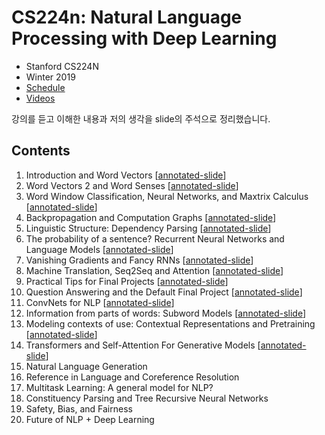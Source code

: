 # CS224n: Natural Language Processing with Deep Learning

* Stanford CS224N
* Winter 2019
* [Schedule](http://web.stanford.edu/class/cs224n/index.html#schedule)
* [Videos](https://www.youtube.com/playlist?list=PLoROMvodv4rOhcuXMZkNm7j3fVwBBY42z)

강의를 듣고 이해한 내용과 저의 생각을 slide의 주석으로 정리했습니다.


## Contents

1. Introduction and Word Vectors [[annotated-slide](https://www.dropbox.com/s/2msvergk247vepa/cs224n-2019-lecture01-wordvecs1_gritmind.pdf?dl=0)]
2. Word Vectors 2 and Word Senses [[annotated-slide](https://www.dropbox.com/s/ljifhzww31fxj05/cs224n-2019-lecture02-wordvecs2_gritmind.pdf?dl=0)]
3. Word Window Classification, Neural Networks, and Maxtrix Calculus [[annotated-slide](https://www.dropbox.com/s/h17ia9rqm6x4fr0/cs224n-2019-lecture03-neuralnets_gritmind.pdf?dl=0)]
4. Backpropagation and Computation Graphs [[annotated-slide](https://www.dropbox.com/s/72s4nugvrzcmvuh/cs224n-2019-lecture04-backprop_gritmind.pdf?dl=0)]
5. Linguistic Structure: Dependency Parsing [[annotated-slide](https://www.dropbox.com/s/u5o7ohc6fi7nyh3/cs224n-2019-lecture05-dep-parsing_gritmind.pdf?dl=0)]
6. The probability of a sentence? Recurrent Neural Networks and Language Models [[annotated-slide](https://www.dropbox.com/s/y7ydxsqdkaiovfc/cs224n-2019-lecture06-rnnlm_grtimind.pdf?dl=0)]
7. Vanishing Gradients and Fancy RNNs [[annotated-slide](https://www.dropbox.com/s/pwwu5s8szuxup1s/cs224n-2019-lecture07-fancy-rnn_gritmind.pdf?dl=0)]
8. Machine Translation, Seq2Seq and Attention [[annotated-slide](https://www.dropbox.com/s/t2ls3idsrcbx0wf/cs224n-2019-lecture08-nmt_gritmind.pdf?dl=0)]
9. Practical Tips for Final Projects [[annotated-slide](https://www.dropbox.com/s/leizs7i17dyilom/cs224n-2019-lecture09-final-projects_gritmind.pdf?dl=0)]
10. Question Answering and the Default Final Project [[annotated-slide](https://www.dropbox.com/s/psmshhscejadb8w/cs224n-2019-lecture10-QA_gritmind.pdf?dl=0)]
11. ConvNets for NLP [[annotated-slide](https://www.dropbox.com/s/s7fnmdutidzl0x4/cs224n-2019-lecture11-convnets_gritmind.pdf?dl=0)]
12. Information from parts of words: Subword Models [[annotated-slide](https://www.dropbox.com/s/8cblmw2y006cqaj/cs224n-2019-lecture12-subwords_gritmind.pdf?dl=0)]
13. Modeling contexts of use: Contextual Representations and Pretraining [[annotated-slide](https://www.dropbox.com/s/y46jbvxlkgo7te0/cs224n-2019-lecture13-contextual-representations_gritmind.pdf?dl=0)]
14. Transformers and Self-Attention For Generative Models [[annotated-slide](https://www.dropbox.com/s/uamtc4uvunog5s8/cs224n-2019-lecture14-transformers_gritmind.pdf?dl=0)]
15. Natural Language Generation
16. Reference in Language and Coreference Resolution
17. Multitask Learning: A general model for NLP?
18. Constituency Parsing and Tree Recursive Neural Networks
19. Safety, Bias, and Fairness
20. Future of NLP + Deep Learning

